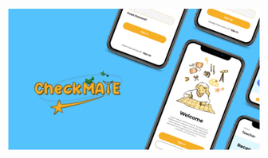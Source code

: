 ![image alt](https://github.com/X-Indra-P/capstone-agriclime-md-test/blob/main/checkmate_mockup.png)
